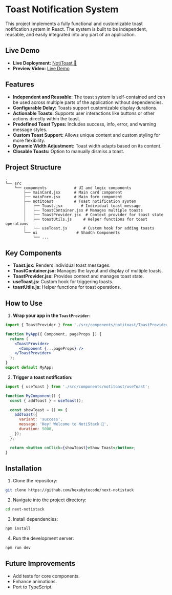 # Toast Notification System

This project implements a fully functional and customizable toast notification system in React. The system is built to be independent, reusable, and easily integrated into any part of an application.

## Live Demo

- **Live Deployment:** [NotiToast 🍞](https://next-notistack.vercel.app/)
- **Preview Video:** [Live Demo](https://github.com/user-attachments/assets/2b176bc4-0558-4b67-9e87-089276410fd2)

## Features

- **Independent and Reusable:** The toast system is self-contained and can be used across multiple parts of the application without dependencies.
- **Configurable Delay:** Toasts support customizable display durations.
- **Actionable Toasts:** Supports user interactions like buttons or other actions directly within the toast.
- **Predefined Toast Types:** Includes success, info, error, and warning message styles.
- **Custom Toast Support:** Allows unique content and custom styling for more flexibility.
- **Dynamic Width Adjustment:** Toast width adapts based on its content.
- **Closable Toasts:** Option to manually dismiss a toast.

## Project Structure

```
.
└── src                       
    └── components            # UI and logic components
        ├── mainCard.jsx      # Main card component
        ├── mainForm.jsx      # Main form component
        ├── notitoast         # Toast notification system
        │   ├── Toast.jsx        # Individual toast message
        │   ├── ToastContainer.jsx # Manages multiple toasts
        │   ├── ToastProvider.jsx  # Context provider for toast state
        │   ├── toastUtils.js     # Helper functions for toast operations
        │   └── useToast.js       # Custom hook for adding toasts
        └── ui                 # ShadCn Components
            └── ...

```
## Key Components

- **Toast.jsx:** Renders individual toast messages.
- **ToastContainer.jsx:** Manages the layout and display of multiple toasts.
- **ToastProvider.jsx:** Provides context and manages toast state.
- **useToast.js:** Custom hook for triggering toasts.
- **toastUtils.js:** Helper functions for toast operations.

## How to Use

1. **Wrap your app in the `ToastProvider`:**
```jsx
import { ToastProvider } from './src/components/notitoast/ToastProvider';

function MyApp({ Component, pageProps }) {
  return (
    <ToastProvider>
      <Component {...pageProps} />
    </ToastProvider>
  );
}
export default MyApp;
```

2. **Trigger a toast notification:**
```jsx
import { useToast } from './src/components/notitoast/useToast';

function MyComponent() {
  const { addToast } = useToast();

  const showToast = () => {
    addToast({
      variant: 'success',
      message: 'Hey! Welcome to NotiStack 🍞',
      duration: 5000,
    });
  };

  return <button onClick={showToast}>Show Toast</button>;
}
```

## Installation

1. Clone the repository:
```sh
git clone https://github.com/hexabytecode/next-notistack
```

2. Navigate into the project directory:
```sh
cd next-notistack
```

3. Install dependencies:
```sh
npm install
```

4. Run the development server:
```sh
npm run dev
```

## Future Improvements

- Add tests for core components.
- Enhance animations.
- Port to TypeScript.

